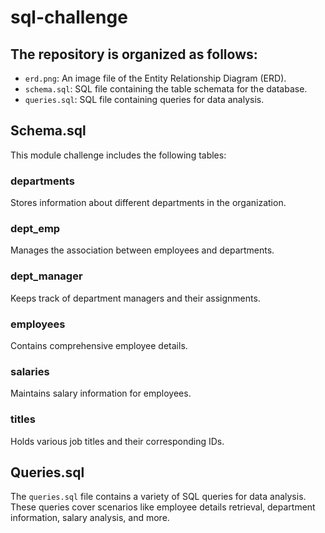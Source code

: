 # sql-challenge


## The repository is organized as follows:

- `erd.png`: An image file of the Entity Relationship Diagram (ERD).
- `schema.sql`: SQL file containing the table schemata for the database.
- `queries.sql`: SQL file containing queries for data analysis.

## Schema.sql

This module challenge includes the following tables:

### departments
Stores information about different departments in the organization.

### dept_emp
Manages the association between employees and departments.

### dept_manager
Keeps track of department managers and their assignments.

### employees
Contains comprehensive employee details.

### salaries
Maintains salary information for employees.

### titles
Holds various job titles and their corresponding IDs.

## Queries.sql

The `queries.sql` file contains a variety of SQL queries for data analysis. These queries cover scenarios like employee details retrieval, department information, salary analysis, and more.
